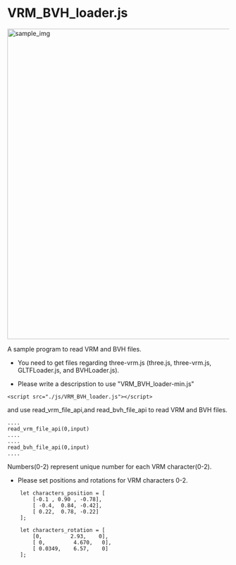 # VRM_BVH_loader.js

<img width="705" alt="sample_img" src="https://user-images.githubusercontent.com/83494645/127798094-54087216-1898-466a-a7f8-4c3770621ef3.png">

A sample program to read VRM and BVH files.

- You need to get files regarding three-vrm.js (three.js, three-vrm.js, GLTFLoader.js, and BVHLoader.js).

- Please write a descripstion to use "VRM_BVH_loader-min.js"
```
<script src="./js/VRM_BVH_loader.js"></script>
```
and use read_vrm_file_api,and  read_bvh_file_api to read VRM and BVH files.


```
....
read_vrm_file_api(0,input) 
....
....
read_bvh_file_api(0,input) 
....

```
Numbers(0-2) represent unique number for each VRM character(0-2).

- Please set positions and rotations for VRM characters 0-2.

```
	let characters_position = [ 
		[-0.1 , 0.90 , -0.78],
		[ -0.4,  0.84, -0.42],
		[ 0.22,  0.78, -0.22]
	];

	let characters_rotation = [ 
		[0,         2.93,    0],
		[ 0,         4.670,   0],
		[ 0.0349,    6.57,    0]
	];

```

